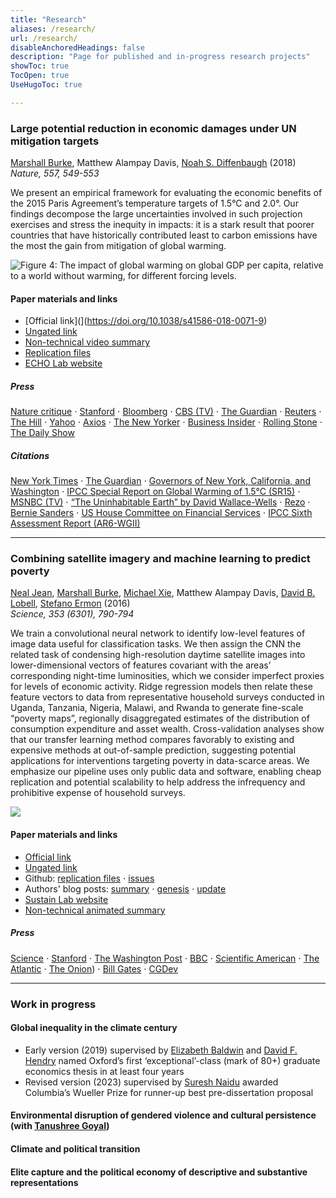 ```yaml
---
title: "Research"
aliases: /research/
url: /research/
disableAnchoredHeadings: false
description: "Page for published and in-progress research projects"
showToc: true
TocOpen: true
UseHugoToc: true

---
```


### Large potential reduction in economic damages under UN mitigation targets

[Marshall Burke](https://web.stanford.edu/~mburke/), Matthew Alampay Davis, [Noah S. Diffenbaugh](https://profiles.stanford.edu/noah-diffenbaugh) (2018)  
*Nature, 557, 549-553*

We present an empirical framework for evaluating the economic benefits of the 2015 Paris Agreement’s temperature targets of 1.5°C and 2.0°. Our findings decompose the large uncertainties involved in such projection exercises and stress the inequity in impacts: it is a stark result that poorer countries that have historically contributed least to carbon emissions have the most the gain from mitigation of global warming.

![Figure 4: The impact of global warming on global GDP per capita, relative to a world without warming, for different forcing levels.](https://media.springernature.com/full/springer-static/image/art%3A10.1038%2Fs41586-018-0071-9/MediaObjects/41586_2018_71_Fig4_HTML.jpg)

#### Paper materials and links

+ [Official link](](https://doi.org/10.1038/s41586-018-0071-9)
+ [Ungated link](/papers/BurkeDavisDiffenbaugh2018.pdf)
+ [Non-technical video summary](http://www.youtube.com/watch?v=DafZSeIGLNE)
+ [Replication files](https://github.com/wmadavis/BDD2018)
+ [ECHO Lab website](https://www.stanfordecholab.com/)

##### Press

[Nature critique](https://www.nature.com/articles/d41586-018-05198-7) $\cdot$
[Stanford](https://news.stanford.edu/2018/05/23/reducing-emissions-save-trillions/) $\cdot$
[Bloomberg](https://www.bna.com/money-fewer-woes-n57982093114/) $\cdot$
[CBS (TV)](https://www.youtube.com/watch?v=29c7dTBEdcA) $\cdot$
[The Guardian](https://www.theguardian.com/environment/2018/may/23/hitting-toughest-climate-target-will-save-world-30tn-in-damages-analysis-shows) $\cdot$
[Reuters](https://www.weforum.org/agenda/2018/05/strict-curbs-on-global-warming-would-buoy-world-economy) $\cdot$
[The Hill](https://thehill.com/opinion/energy-environment/389550-paris-agreement-goals-could-save-trillions-in-avoided-climate) $\cdot$
[Yahoo](https://www.yahoo.com/news/fighting-climate-change-could-save-172228421.html) $\cdot$
[Axios](https://www.axios.com/climate-change-paris-agreement-economic-costs-gdp-127aea31-085a-487d-b8b8-b1e7a2befcca.html) $\cdot$
[The New Yorker](https://www.newyorker.com/news/news-desk/the-false-choice-between-economic-growth-and-combatting-climate-change) $\cdot$
[Business Insider](https://www.businessinsider.com/climate-change-capitalism-economic-threat-worse-than-depression-2019-2?r=US&IR=T) $\cdot$
[Rolling Stone](https://www.rollingstone.com/politics/politics-news/why-the-green-new-deal-is-cheap-actually-965794/) $\cdot$
[The Daily Show](https://www.youtube.com/watch?v=40JS3W4um7o)

##### Citations

[New York Times](https://www.nytimes.com/2018/10/15/climate/trump-climate-change-fact-check.html?smid=tw-nytimes&smtyp=cur) $\cdot$
[The Guardian](https://www.theguardian.com/us-news/2018/oct/15/fact-check-donald-trumps-claims-versus-climate-science) $\cdot$
[Governors of New York, California, and Washington](https://www.usatoday.com/story/opinion/2018/06/01/climate-change-work-continues-trumps-paris-retreat-governors-column/661059002/) $\cdot$
[IPCC Special Report on Global Warming of 1.5°C (SR15)](https://www.ipcc.ch/sr15/chapter/chapter-3/) $\cdot$
[MSNBC (TV)](https://www.msnbc.com/morning-joe/watch/-we-are-entering-into-an-unprecedented-climate-1445411907673?fbclid=IwAR1pVWunxrM0UWURQKo06aSEMqZPFG6dZ_PZS4VDxbbn7u2cONwY_OaT5MY) $\cdot$
[“The Uninhabitable Earth” by David Wallace-Wells](https://www.penguinrandomhouse.com/books/586541/the-uninhabitable-earth-by-david-wallace-wells/) $\cdot$
[Rezo](https://www.nytimes.com/2019/05/25/world/europe/rezo-cdu-youtube-germany.html) $\cdot$
[Bernie Sanders](https://berniesanders.com/issues/the-green-new-deal/) $\cdot$
[US House Committee on Financial Services](https://financialservices.house.gov/calendar/eventsingle.aspx?EventID=404231#Wbcast03222017) $\cdot$
[IPCC Sixth Assessment Report (AR6-WGII)](https://www.ipcc.ch/report/ar6/wg2/)

---

### Combining satellite imagery and machine learning to predict poverty

[Neal Jean](https://nealjean.com/), [Marshall Burke](https://web.stanford.edu/~mburke/), [Michael Xie](https://cs.stanford.edu/~eix/), Matthew Alampay Davis, [David B. Lobell](https://fse.fsi.stanford.edu/people/david_lobell), [Stefano Ermon](https://cs.stanford.edu/~ermon/) (2016)  
*Science, 353 (6301), 790-794*  

We train a convolutional neural network to identify low-level features of image data useful for classification tasks. We then assign the CNN the related task of condensing high-resolution daytime satellite images into lower-dimensional vectors of features covariant with the areas’ corresponding night-time luminosities, which we consider imperfect proxies for levels of economic activity. Ridge regression models then relate these feature vectors to data from representative household surveys conducted in Uganda, Tanzania, Nigeria, Malawi, and Rwanda to generate fine-scale “poverty maps”, regionally disaggregated estimates of the distribution of consumption expenditure and asset wealth. Cross-validation analyses show that our transfer learning method compares favorably to existing and expensive methods at out-of-sample prediction, suggesting potential applications for interventions targeting poverty in data-scarce areas. We emphasize our pipeline uses only public data and software, enabling cheap replication and potential scalability to help address the infrequency and prohibitive expense of household surveys.

![](/papers/PovertyMap.png)

#### Paper materials and links

+ [Official link](https://doi.org/10.1126/science.aaf7894)
+ [Ungated link](/papers/JeanEtAl2016.pdf)
+ Github: [replication files](https://github.com/nealjean/predicting-poverty) $\cdot$ [issues](https://github.com/nealjean/predicting-poverty/issues?q=is%3Aissue+is%3Aclosed)
+ Authors' blog posts: [summary](http://www.g-feed.com/2016/08/economics-from-space.html) $\cdot$ [genesis](http://www.g-feed.com/2016/08/risk-aversion-in-science.html) $\cdot$ [update](http://www.g-feed.com/2017/02/targeting-poverty-with-satellites.html)
+ [Sustain Lab website](http://sustain.stanford.edu/predicting-poverty)
+ [Non-technical animated summary](http://www.youtube.com/watch?v=DafZSeIGLNE)

##### Press

[Science](http://science.sciencemag.org/content/353/6301/753) $\cdot$
[Stanford](https://news.stanford.edu/2016/08/18/combining-satellite-data-machine-learning-to-map-poverty/) $\cdot$
[The Washington Post](https://www.washingtonpost.com/news/wonk/wp/2016/08/24/how-satellite-images-are-helping-find-the-worlds-hidden-poor/?noredirect=on&utm_term=.ad5ca2f277da) $\cdot$
[BBC](https://www.bbc.co.uk/news/science-environment-37122748) $\cdot$
[Scientific American](https://www.scientificamerican.com/article/2016-world-changing-ideas/) $\cdot$
[The Atlantic](https://www.theatlantic.com/technology/archive/2016/08/can-satellites-learn-to-see-poverty/497153/) $\cdot$
[The Onion](https://www.theonion.com/satellite-images-could-predict-poverty-1819563263)) $\cdot$ [Bill Gates](https://twitter.com/BillGates/status/773188644014350336) $\cdot$
[CGDev](https://www.cgdev.org/blog/can-we-measure-poverty-outer-space)

---

### Work in progress

#### Global inequality in the climate century

+ Early version (2019) supervised by [Elizabeth Baldwin](http://elizabeth-baldwin.me.uk/) and [David F. Hendry](https://www.nuffield.ox.ac.uk/people/profiles/david-hendry/) named Oxford’s first ‘exceptional’-class (mark of 80+) graduate economics thesis in at least four years
+ Revised version (2023) supervised by [Suresh Naidu](https://sites.santafe.edu/~snaidu/) awarded Columbia’s Wueller Prize for runner-up best pre-dissertation proposal

#### Environmental disruption of gendered violence and cultural persistence (with [Tanushree Goyal](https://www.tanushreegoyal.com/))

#### Climate and political transition

#### Elite capture and the political economy of descriptive and substantive representations